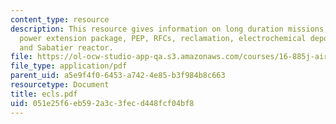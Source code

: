 ```yaml
---
content_type: resource
description: This resource gives information on long duration missions, NASA's solution,
  power extension package, PEP, RFCs, reclamation, electrochemical depolarised concentrator
  and Sabatier reactor.
file: https://ol-ocw-studio-app-qa.s3.amazonaws.com/courses/16-885j-aircraft-systems-engineering-fall-2005/051e25f6eb592a3c3fecd448fcf04bf8_ecls.pdf
file_type: application/pdf
parent_uid: a5e9f4f0-6453-a742-4e85-b3f984b8c663
resourcetype: Document
title: ecls.pdf
uid: 051e25f6-eb59-2a3c-3fec-d448fcf04bf8
---
```

